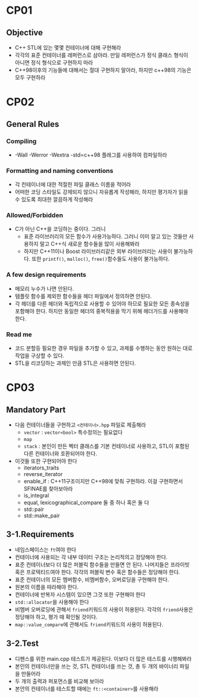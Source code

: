 # CP01

## Objective
 - C++ STL에 있는 몇몇 컨테이너에 대해 구현해라
 - 각각의 표준 컨테이너를 레퍼런스로 삼아라. 만일 레퍼런스가 정식 클래스 형식이 아니면 정식 형식으로 구현하지 마라
 - C++98이후의 기능들에 대해서는 절대 구현하지 말아라, 하지만 c++98의 기능은 모두 구현하라

# CP02

## General Rules

### Compiling
 - -Wall -Werror -Wextra -std=c++98 플래그를 사용하여 컴파일하라

### Formatting and naming conventions
 - 각 컨테이너에 대한 적절한 파일 클래스 이름을 적어라
 - 어떠한 코딩 스타일도 강제되지 않으니 자유롭게 작성해라, 하지만 평가자가 읽을 수 있도록 최대한 깔끔하게 작성해라

### Allowed/Forbidden
 - C가 아닌 C++을 코딩하는 중이다. 그러니
   - 표준 라이브러리의 모든 함수가 사용가능하다. 그러니 이미 알고 있는 것들만 사용하지 말고 C++식 새로운 함수들을 많이 사용해봐라
   - 하지만 C++11이나 Boost 라이브러리같은 외부 라이브러리는 사용이 불가능하다. 또한 `printf()`, `malloc()`, `free()`함수들도 사용이 불가능하다.

### A few design requirements
 - 메모리 누수가 나면 안된다.
 - 템플릿 함수를 제외한 함수들을 헤더 파일에서 정의하면 안된다.
 - 각 헤더를 다른 헤더와 독립적으로 사용할 수 있어야 하므로 필요한 모든 종속성을 포함해야 한다. 하지만 동일한 헤더의 중복적용을 막기 위해 헤더가드를 사용해야 한다.

### Read me
 - 코드 분할등 필요한 경우 파일을 추가할 수 있고, 과제를 수행하는 동안 원하는 대로 작업을 구상할 수 있다.
 - STL을 리코딩하는 과제인 만큼 STL은 사용하면 안된다.

# CP03

## Mandatory Part
 - 다음 컨테이너들을 구현하고 `<컨테이너>.hpp` 파일로 제출해라
   - `vector` : `vector<bool>` 특수정의는 필요없다
   - `map`
   - `stack` : 본인이 만든 벡터 클래스를 기본 컨테이너로 사용하고, STL이 포함된 다른 컨테이너와 호환되어야 한다.
 - 이것들 또한 구현되어야 한다
   - iterators_traits
   - reverse_iterator
   - enable_if : C++11구조이지만 C++98에 맞춰 구현하라. 이걸 구현하면서 SFINAE를 찾아보아라
   - is_integral
   - equal, lexicographical_compare 둘 중 하나 혹은 둘 다
   - std::pair
   - std::make_pair

## 3-1.Requirements
 - 네임스페이스는 `ft`여야 한다
 - 컨테이너에 사용되는 각 내부 데이터 구조는 논리적의고 정당해야 한다.
 - 표준 컨테이너보다 더 많은 퍼블릭 함수들을 만들면 안 된다. 나머지들은 프라이빗 혹은 프로텍티드여야 한다. 각각의 퍼블릭 변수 혹은 함수들은 정당해야 한다.
 - 표준 컨테이너의 모든 멤버함수, 비멤버함수, 오버로딩을 구현해야 한다.
 - 원본의 이름을 따라해야 한다.
 - 컨테이너에 반복자 시스템이 있으면 그것 또한 구현해야 한다
 - `std::allocator`을 사용해야 한다
 - 비멤버 오버로딩에 관해서 `friend`키워드의 사용이 허용된다. 각각의 `friend`사용은 정당해야 하고, 평가 때 확인될 것이다.
 - `map::value_compare`에 관해서도 `friend`키워드의 사용이 허용된다.

## 3-2.Test
 - 디펜스를 위한 main.cpp 테스트가 제공된다. 이보다 더 많은 테스트를 시행해봐라
 - 본인의 컨테이너만을 쓰는 것, STL 컨테이너를 쓰는 것, 총 두 개의 바이너리 파일을 만들어라
 - 두 개의 출력과 퍼포먼스를 비교해 보아라
 - 본안의 컨테이너를 테스트할 때에는 `ft::<container>`를 사용해라

